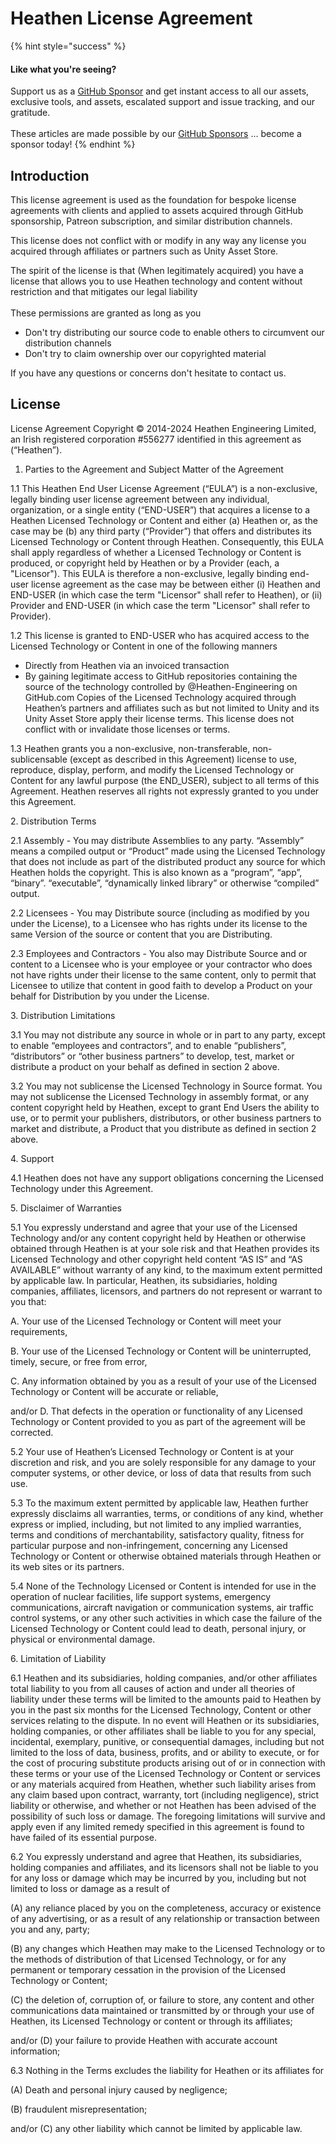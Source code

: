 # Heathen License Agreement

{% hint style="success" %}
#### Like what you're seeing?

Support us as a [GitHub Sponsor](become-a-sponsor.md) and get instant access to all our assets, exclusive tools, and assets, escalated support and issue tracking, and our gratitude.\
\
These articles are made possible by our [GitHub Sponsors](become-a-sponsor.md) ... become a sponsor today!
{% endhint %}

## Introduction

This license agreement is used as the foundation for bespoke license agreements with clients and applied to assets acquired through GitHub sponsorship, Patreon subscription, and similar distribution channels.

This license does not conflict with or modify in any way any license you acquired through affiliates or partners such as Unity Asset Store.

The spirit of the license is that (When legitimately acquired) you have a license that allows you to use Heathen technology and content without restriction and that mitigates our legal liability\
\
These permissions are granted as long as you&#x20;

* Don't try distributing our source code to enable others to circumvent our distribution channels
* Don't try to claim ownership over our copyrighted material

If you have any questions or concerns don't hesitate to contact us.

## License

License Agreement Copyright © 2014-2024 Heathen Engineering Limited, an Irish registered corporation #556277 identified in this agreement as (“Heathen”).

1. Parties to the Agreement and Subject Matter of the Agreement

1.1 This Heathen End User License Agreement (“EULA”) is a non-exclusive, legally binding user license agreement between any individual, organization, or a single entity (“END-USER”) that acquires a license to a Heathen Licensed Technology or Content and either (a) Heathen or, as the case may be (b) any third party (“Provider”) that offers and distributes its Licensed Technology or Content through Heathen. Consequently, this EULA shall apply regardless of whether a Licensed Technology or Content is produced, or copyright held by Heathen or by a Provider (each, a "Licensor"). This EULA is therefore a non-exclusive, legally binding end-user license agreement as the case may be between either (i) Heathen and END-USER (in which case the term "Licensor" shall refer to Heathen), or (ii) Provider and END-USER (in which case the term "Licensor" shall refer to Provider).

1.2 This license is granted to END-USER who has acquired access to the Licensed Technology or Content in one of the following manners

* Directly from Heathen via an invoiced transaction
* By gaining legitimate access to GitHub repositories containing the source of the technology controlled by @Heathen-Engineering on GitHub.com Copies of the Licensed Technology acquired through Heathen’s partners and affiliates such as but not limited to Unity and its Unity Asset Store apply their license terms. This license does not conflict with or invalidate those licenses or terms.

1.3 Heathen grants you a non-exclusive, non-transferable, non-sublicensable (except as described in this Agreement) license to use, reproduce, display, perform, and modify the Licensed Technology or Content for any lawful purpose (the END\_USER), subject to all terms of this Agreement. Heathen reserves all rights not expressly granted to you under this Agreement.

&#x20;  2\. Distribution Terms

2.1 Assembly - You may distribute Assemblies to any party. “Assembly” means a compiled output or “Product” made using the Licensed Technology that does not include as part of the distributed product any source for which Heathen holds the copyright. This is also known as a “program”, “app”, “binary”. “executable”, “dynamically linked library” or otherwise “compiled” output.

2.2 Licensees - You may Distribute source (including as modified by you under the License), to a Licensee who has rights under its license to the same Version of the source or content that you are Distributing.

2.3 Employees and Contractors - You also may Distribute Source and or content to a Licensee who is your employee or your contractor who does not have rights under their license to the same content, only to permit that Licensee to utilize that content in good faith to develop a Product on your behalf for Distribution by you under the License.

&#x20;  3\. Distribution Limitations

3.1 You may not distribute any source in whole or in part to any party, except to enable “employees and contractors”, and to enable “publishers”, “distributors” or “other business partners” to develop, test, market or distribute a product on your behalf as defined in section 2 above.

3.2 You may not sublicense the Licensed Technology in Source format. You may not sublicense the Licensed Technology in assembly format, or any content copyright held by Heathen, except to grant End Users the ability to use, or to permit your publishers, distributors, or other business partners to market and distribute, a Product that you distribute as defined in section 2 above.

&#x20;  4\. Support

4.1 Heathen does not have any support obligations concerning the Licensed Technology under this Agreement.

&#x20;  5\. Disclaimer of Warranties

5.1 You expressly understand and agree that your use of the Licensed Technology and/or any content copyright held by Heathen or otherwise obtained through Heathen is at your sole risk and that Heathen provides its Licensed Technology and other copyright held content “AS IS” and “AS AVAILABLE” without warranty of any kind, to the maximum extent permitted by applicable law. In particular, Heathen, its subsidiaries, holding companies, affiliates, licensors, and partners do not represent or warrant to you that:

A. Your use of the Licensed Technology or Content will meet your requirements,&#x20;

B. Your use of the Licensed Technology or Content will be uninterrupted, timely, secure, or free from error,&#x20;

C. Any information obtained by you as a result of your use of the Licensed Technology or Content will be accurate or reliable,&#x20;

and/or D. That defects in the operation or functionality of any Licensed Technology or Content provided to you as part of the agreement will be corrected.

5.2 Your use of Heathen’s Licensed Technology or Content is at your discretion and risk, and you are solely responsible for any damage to your computer systems, or other device, or loss of data that results from such use.

5.3 To the maximum extent permitted by applicable law, Heathen further expressly disclaims all warranties, terms, or conditions of any kind, whether express or implied, including, but not limited to any implied warranties, terms and conditions of merchantability, satisfactory quality, fitness for particular purpose and non-infringement, concerning any Licensed Technology or Content or otherwise obtained materials through Heathen or its web sites or its partners.

5.4 None of the Technology Licensed or Content is intended for use in the operation of nuclear facilities, life support systems, emergency communications, aircraft navigation or communication systems, air traffic control systems, or any other such activities in which case the failure of the Licensed Technology or Content could lead to death, personal injury, or physical or environmental damage.

&#x20;  6\. Limitation of Liability

6.1 Heathen and its subsidiaries, holding companies, and/or other affiliates total liability to you from all causes of action and under all theories of liability under these terms will be limited to the amounts paid to Heathen by you in the past six months for the Licensed Technology, Content or other services relating to the dispute. In no event will Heathen or its subsidiaries, holding companies, or other affiliates shall be liable to you for any special, incidental, exemplary, punitive, or consequential damages, including but not limited to the loss of data, business, profits, and or ability to execute, or for the cost of procuring substitute products arising out of or in connection with these terms or your use of the Licensed Technology or Content or services or any materials acquired from Heathen, whether such liability arises from any claim based upon contract, warranty, tort (including negligence), strict liability or otherwise, and whether or not Heathen has been advised of the possibility of such loss or damage. The foregoing limitations will survive and apply even if any limited remedy specified in this agreement is found to have failed of its essential purpose.

6.2 You expressly understand and agree that Heathen, its subsidiaries, holding companies and affiliates, and its licensors shall not be liable to you for any loss or damage which may be incurred by you, including but not limited to loss or damage as a result of&#x20;

(A) any reliance placed by you on the completeness, accuracy or existence of any advertising, or as a result of any relationship or transaction between you and any, party;&#x20;

(B) any changes which Heathen may make to the Licensed Technology or to the methods of distribution of that Licensed Technology, or for any permanent or temporary cessation in the provision of the Licensed Technology or Content;&#x20;

(C) the deletion of, corruption of, or failure to store, any content and other communications data maintained or transmitted by or through your use of Heathen, its Licensed Technology or content or through its affiliates;&#x20;

and/or (D) your failure to provide Heathen with accurate account information;

6.3 Nothing in the Terms excludes the liability for Heathen or its affiliates for&#x20;

(A) Death and personal injury caused by negligence;&#x20;

(B) fraudulent misrepresentation;&#x20;

and/or (C) any other liability which cannot be limited by applicable law.
